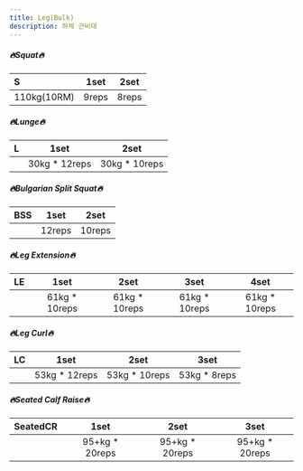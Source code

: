 ```yaml
---
title: Leg(Bulk)
description: 하체 근비대
---
```

##### 🔥Squat🔥
|**S**|**1set**|**2set**|
|:-|:-:|:-:|
|110kg(10RM)|9reps|8reps|

##### 🔥Lunge🔥
|**L**|**1set**|**2set**|
|:-|:-:|:-:|
||30kg * 12reps|30kg * 10reps|

##### 🔥Bulgarian Split Squat🔥
|**BSS**|**1set**|**2set**|
|:-|:-:|:-:|
||12reps|10reps|

##### 🔥Leg Extension🔥
|**LE**|**1set**|**2set**|**3set**|**4set**|
|:-|:-:|:-:|:-:|:-:|
||61kg * 10reps|61kg * 10reps|61kg * 10reps|61kg * 10reps|

##### 🔥Leg Curl🔥
|**LC**|**1set**|**2set**|**3set**|
|:-|:-:|:-:|:-:|
||53kg * 12reps|53kg * 10reps|53kg * 8reps|

##### 🔥Seated Calf Raise🔥
 |**SeatedCR**|**1set**|**2set**|**3set**|
|:-|:-:|:-:|:-:|
||95+kg * 20reps|95+kg * 20reps|95+kg * 20reps|